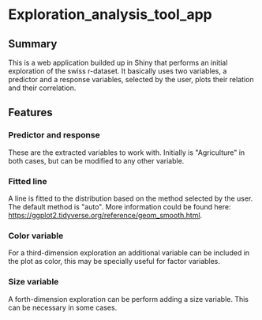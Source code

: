 # Exploration_analysis_tool_app
## Summary
This is a web application builded up in Shiny that performs an initial exploration of the swiss r-dataset. It basically uses two variables, a predictor and a response variables, selected by the user, plots their relation and their correlation.

## Features
### Predictor and response
These are the extracted variables to work with. Initially is "Agriculture" in both cases, but can be modified to any other variable.

### Fitted line
A line is fitted to the distribution based on the method selected by the user. The default method is "auto". More information could be found here: https://ggplot2.tidyverse.org/reference/geom_smooth.html.
### Color variable
For a third-dimension exploration an additional variable can be included in the plot as color, this may be specially useful for factor variables.

### Size variable
A forth-dimension exploration can be perform adding a size variable. This can be necessary in some cases. 


